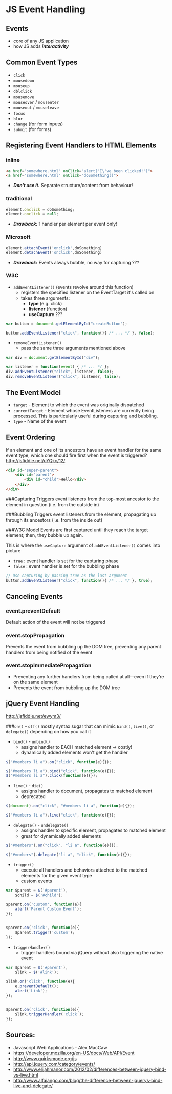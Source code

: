 # JS Event Handling

## Events
  * core of any JS application
  * how JS adds ***interactivity***


## Common Event Types
  * `click`
  * `mousedown`
  * `mouseup`
  * `dblclick`
  * `mousemove`
  * `mouseover` / `mousenter`
  * `mouseout` / `mouseleave`
  * `focus`
  * `blur`
  * `change` (for form inputs)
  * `submit` (for forms)


## Registering Event Handlers to HTML Elements

### inline 
```html
<a href="somewhere.html" onClick="alert('I\'ve been clicked!')">
<a href="somewhere.html" onClick="doSomething()">
```
* ***Don't use it.*** Separate structure/content from behaviour!  


### traditional
```js
element.onclick = doSomething;
element.onclick = null;
```
* ***Drawback:*** 1 handler per element per event only!


### Microsoft
```js
element.attachEvent('onclick',doSomething)
element.detachEvent('onclick',doSomething)
```
* ***Drawback:*** Events always bubble, no way for capturing ???

### W3C

* `addEventListener()` (events revolve around this function)
  * registers the specified listener on the EventTarget it's called on
  * takes three arguments: 
     - **type** (e.g. click)
     - **listener** (function)
     - **useCapture** ???

```js
var button = document.getElementById("createButton");

button.addEventListener("click", function(){ /* ... */ }, false);
```

* `removeEventListener()`
  - pass the same three arguments mentioned above

```js
var div = document.getElementById("div");

var listener = function(event) { /* ... */ };
div.addEventListener("click", listener, false);
div.removeEventListener("click", listener, false);
```


## The Event Model
* `target` - Element to which the event was originally dispatched
* `currentTarget` - Element whose EventListeners are currently being processed. This is particularly useful during capturing and bubbling. 
* `type` - Name of the event



## Event Ordering
If an element and one of its ancestors have an event handler for the same event type, 
which one should fire first when the event is triggered? http://jsfiddle.net/uYQkc/12/


```html
<div id="super-parent">
    <div id="parent">
        <div id="child">Hello</div>
    </div>
</div>
```


###Capturing
Triggers event listeners from the top-most ancestor to the element in question
(i.e. from the outside in)


###Bubbling
Triggers event listeners from the element, propagating up through its ancestors
(i.e. from the inside out)


###W3C Model
Events are first captured until they reach the target element; then, they bubble up again.


This is where the `useCapture` argument of `addEventListener()` comes into picture
* `true`  :  event handler is set for the capturing phase
* `false` :  event handler is set for the bubbling phase

```javascript
// Use capturing by passing true as the last argument
button.addEventListener("click", function(){ /* ... */ }, true);
```



## Canceling Events

### event.preventDefault
Default action of the event will not be triggered


### event.stopPropagation
Prevents the event from bubbling up the DOM tree, 
preventing any parent handlers from being notified of the event


### event.stopImmediatePropagation
* Preventing any further handlers from being called at all—even if they’re on the same element
* Prevents the event from bubbling up the DOM tree



## jQuery Event Handling
http://jsfiddle.net/ewym3/

###`on()` - `off()`
mostly syntax sugar that can mimic `bind()`, `live()`, or `delegate()` depending on how you call it

 * `bind()` - `unbind()`
   - assigns handler to EACH matched element -> costly!   
   - dynamically added elements won't get the handler
 
 ```js
 $("#members li a").on("click", function(e){}); 
 
 $("#members li a").bind("click", function(e){}); 
 $("#members li a").click(function(e){}); 
 ```
  
 * `live()` - `die()`
   - assigns handler to document, propagates to matched element
   - deprecated  
 
 ```js
 $(document).on("click", "#members li a", function(e){}); 

 $("#members li a").live("click", function(e){});
 ```
 
 * `delegate()` - `undelegate()`
   - assigns handler to specific element, propagates to matched element
   - great for dynamically added elements 

 ```js
 $("#members").on("click", "li a", function(e){}); 
 
 $("#members").delegate("li a", "click", function(e){});
 ```
 
 * `trigger()`
   - execute all handlers and behaviors attached to the matched elements for the given event type
   - custom events

 ```js
 var $parent = $('#parent'),
     $child = $('#child');
 
 $parent.on('custom', function(e){ 
     alert('Parent Custom Event');
 });
 
 
 $parent.on('click', function(e){
     $parent.trigger('custom');
 });
 ```
 
 * `triggerHandler()`
   - trigger handlers bound via jQuery without also triggering the native event
 
 ```js
 var $parent = $('#parent'),
     $link = $('#link');

 $link.on('click', function(e){
     e.preventDefault();
     alert('Link');
 });
 
 
 $parent.on('click', function(e){
     $link.triggerHandler('click');
 });
 ```


## Sources:
* Javascript Web Applications - Alex MacCaw
* https://developer.mozilla.org/en-US/docs/Web/API/Event
* http://www.quirksmode.org/js
* http://api.jquery.com/category/events/
* http://www.elijahmanor.com/2012/02/differences-between-jquery-bind-vs-live.html
* http://www.alfajango.com/blog/the-difference-between-jquerys-bind-live-and-delegate/

